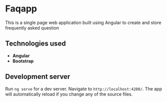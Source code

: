 # Faqapp

This is a single page web application built using Angular to create and store frequently asked question

## Technologies used

- **Angular**
- **Bootstrap**

## Development server

Run `ng serve` for a dev server. Navigate to `http://localhost:4200/`. The app will automatically reload if you change any of the source files.

